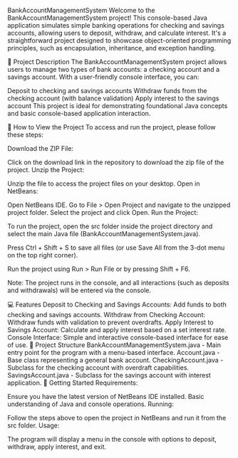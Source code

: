 BankAccountManagementSystem
Welcome to the BankAccountManagementSystem project! This console-based Java application simulates simple banking operations for checking and savings accounts, allowing users to deposit, withdraw, and calculate interest. It's a straightforward project designed to showcase object-oriented programming principles, such as encapsulation, inheritance, and exception handling.

📝 Project Description
The BankAccountManagementSystem project allows users to manage two types of bank accounts: a checking account and a savings account. With a user-friendly console interface, you can:

Deposit to checking and savings accounts
Withdraw funds from the checking account (with balance validation)
Apply interest to the savings account
This project is ideal for demonstrating foundational Java concepts and basic console-based application interaction.

📂 How to View the Project
To access and run the project, please follow these steps:

Download the ZIP File:

Click on the download link in the repository to download the zip file of the project.
Unzip the Project:

Unzip the file to access the project files on your desktop.
Open in NetBeans:

Open NetBeans IDE.
Go to File > Open Project and navigate to the unzipped project folder.
Select the project and click Open.
Run the Project:

To run the project, open the src folder inside the project directory and select the main Java file (BankAccountManagementSystem.java).

Press Ctrl + Shift + S to save all files (or use Save All from the 3-dot menu on the top right corner).

Run the project using Run > Run File or by pressing Shift + F6.

Note: The project runs in the console, and all interactions (such as deposits and withdrawals) will be entered via the console.

💻 Features
Deposit to Checking and Savings Accounts: Add funds to both checking and savings accounts.
Withdraw from Checking Account: Withdraw funds with validation to prevent overdrafts.
Apply Interest to Savings Account: Calculate and apply interest based on a set interest rate.
Console Interface: Simple and interactive console-based interface for ease of use.
📜 Project Structure
BankAccountManagementSystem.java - Main entry point for the program with a menu-based interface.
Account.java - Base class representing a general bank account.
CheckingAccount.java - Subclass for the checking account with overdraft capabilities.
SavingsAccount.java - Subclass for the savings account with interest application.
🚀 Getting Started
Requirements:

Ensure you have the latest version of NetBeans IDE installed.
Basic understanding of Java and console operations.
Running:

Follow the steps above to open the project in NetBeans and run it from the src folder.
Usage:

The program will display a menu in the console with options to deposit, withdraw, apply interest, and exit.

